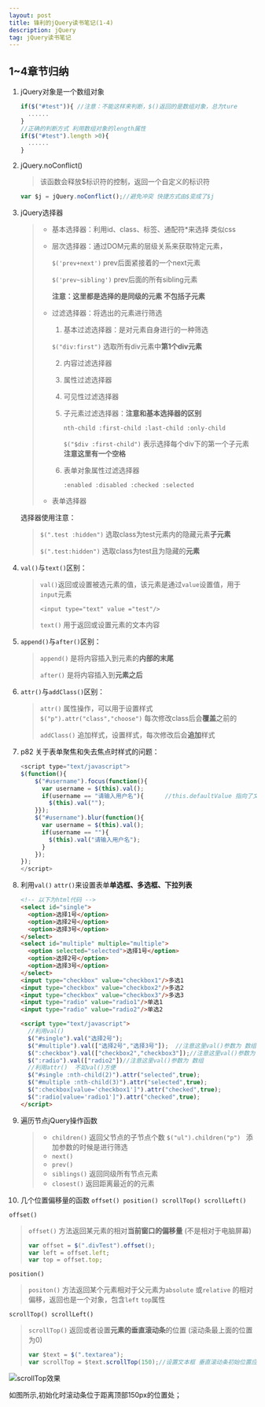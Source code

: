 ```yaml
---
layout: post
title: 锋利的jQuery读书笔记(1-4)
description: jQuery
tag: jQuery读书笔记
---
```


## 1~4章节归纳

1. jQuery对象是一个数组对象

   ```javascript
   if($("#test")){ //注意：不能这样来判断，$()返回的是数组对象，总为ture
     ......
   }
   //正确的判断方式 利用数组对象的length属性
   if($("#test").length >0){  
     ......
   }
   ```

2. jQuery.noConflict()  

   > 该函数会释放$标识符的控制，返回一个自定义的标识符

   ```js
   var $j = jQuery.noConflict();//避免冲突 快捷方式由$变成了$j
   ```

3. jQuery选择器

   > * 基本选择器：利用id、class、标签、通配符*来选择 类似css
   >
   > * 层次选择器：通过DOM元素的层级关系来获取特定元素，
   >
   >   `$('prev+next')` prev后面紧接着的一个next元素
   >
   >   `$('prev~sibling')` prev后面的所有sibling元素
   >
   >   **注意：这里都是选择的是同级的元素 不包括子元素**
   >
   > * 过滤选择器：将选出的元素进行筛选
   >
   >   1. 基本过滤选择器：是对元素自身进行的一种筛选
   >
   >     ​`$("div:first")` 选取所有div元素中**第1个div元素**
   >
   >   2. 内容过滤选择器
   >
   >   3. 属性过滤选择器
   >
   >   4. 可见性过滤选择器
   >
   >   5. 子元素过滤选择器：**注意和基本选择器的区别**
   >
   >        `nth-child :first-child :last-child :only-child`  
   >
   >        `$("$div :first-child")` 表示选择每个div下的第一个子元素 **注意这里有一个空格**
   >
   >   6. 表单对象属性过滤选择器
   >
   >        `:enabled :disabled :checked :selected`
   >
   > * 表单选择器

   选择器使用注意：

   > `$(".test :hidden")` 选取class为test元素内的隐藏元素**子元素**
   >
   > `$(".test:hidden")` 选取class为test且为隐藏的**元素**

4. `val()`与`text()`区别：

   > `val()`返回或设置被选元素的值，该元素是通过`value`设置值，用于`input`元素
   >
   >   `<input type="text" value ="test"/>`
   >
   > `text()` 用于返回或设置元素的文本内容

5. `append()`与`after()`区别：

   > `append()` 是将内容插入到元素的**内部的末尾**
   >
   > `after()`   是将内容插入到**元素之后**

6. `attr()`与`addClass()`区别：

   > `attr()` 属性操作，可以用于设置样式 `$("p").attr("class","choose")` 每次修改class后会**覆盖**之前的
   >
   > `addClass()` 追加样式，设置样式，每次修改后会**追加**样式

7. p82 关于表单聚焦和失去焦点时样式的问题：

   ```javascript
   <script type="text/javascript">
   $(function(){
       $("#username").focus(function(){
         var username = $(this).val();
         if(username == "请输入用户名"){		//this.defaultValue 指向了文本框默认值
           $(this).val("");
       }});
       $("#username").blur(function(){
         var username = $(this).val();
         if(username == ""){
           $(this).val("请输入用户名");
         }
       });
   });
   </script>
   ```

8. 利用`val()` `attr()`来设置表单**单选框、多选框、下拉列表**

   ```html
   <!-- 以下为html代码 -->
   <select id="single">
     <option>选择1号</option>
     <option>选择2号</option>
     <option>选择3号</option>
   </select>
   <select id="multiple" multiple="multiple">
     <option selected="selected">选择1号</option>
     <option>选择2号</option>
     <option>选择3号</option>
   </select>
   <input type="checkbox" value="checkbox1"/>多选1
   <input type="checkbox" value="checkbox2"/>多选2
   <input type="checkbox" value="checkbox3"/>多选3
   <input type="radio" value="radio1"/>单选1
   <input type="radio" value="radio2"/>单选2

   <script type="text/javascript">
     //利用val()
     $("#single").val("选择2号");
     $("#multiple").val(["选择2号","选择3号"]);  //注意这里val()参数为 数组
     $(":checkbox").val(["checkbox2","checkbox3"]);//注意这里val()参数为 数组
     $(":radio").val(["radio2"])//注意这里val()参数为 数组
     //利用attr()  不如val()方便
     $("#single :nth-child(2)").attr("selected",true);
     $("#multiple :nth-child(3)").attr("selected",true);
     $(":checkbox[value='checkbox1']").attr("checked",true);
     $(":radio[value='radio1']").attr("checked",true);
   </script>
   ```

9. 遍历节点jQuery操作函数

   > * `children()` 返回父节点的子节点个数  `$("ul").children("p") ` 添加参数的时候是进行筛选
   > * `next()`
   > * `prev()`
   > * `siblings()` 返回同级所有节点元素
   > * `closest()` 返回距离最近的的元素

10. 几个位置偏移量的函数 `offset() position() scrollTop() scrollLeft()`

  `offset()`

  > `offset()` 方法返回某元素的相对**当前窗口的偏移量**  (不是相对于电脑屏幕)
  >
  > ```javascript
  > var offset = $(".divTest").offset();
  > var left = offset.left;
  > var top = offset.top;
  > ```

  `position()`

  > `positon()` 方法返回某个元素相对于父元素为`absolute` 或`relative` 的相对偏移，返回也是一个对象，包含`left` `top`属性

  `scrollTop() scrollLeft()`

  >`scrollTop()` 返回或者设置**元素的垂直滚动条**的位置 (滚动条最上面的位置为0)
  >
  >```javascript
  >var $text = $(".textarea");
  >var scrollTop = $text.scrollTop(150);//设置文本框 垂直滚动条初始位置应该距离顶部50px;
  >```

  ![scrollTop效果](E:\a前端\github\younguei.github.io\images\article\1.jpg)

  如图所示,初始化时滚动条位于距离顶部150px的位置处；